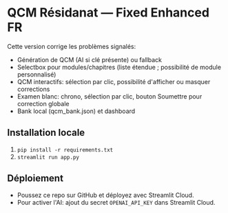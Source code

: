 # QCM Résidanat — Fixed Enhanced FR

Cette version corrige les problèmes signalés:
- Génération de QCM (AI si clé présente) ou fallback
- Selectbox pour modules/chapitres (liste étendue ; possibilité de module personnalisé)
- QCM interactifs: sélection par clic, possibilité d'afficher ou masquer corrections
- Examen blanc: chrono, sélection par clic, bouton Soumettre pour correction globale
- Bank local (qcm_bank.json) et dashboard

## Installation locale
1. `pip install -r requirements.txt`
2. `streamlit run app.py`

## Déploiement
- Poussez ce repo sur GitHub et déployez avec Streamlit Cloud.
- Pour activer l'AI: ajout du secret `OPENAI_API_KEY` dans Streamlit Cloud.
